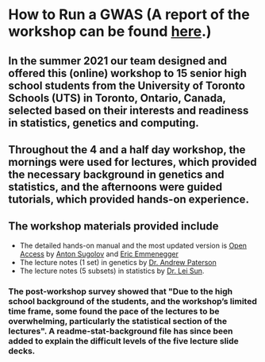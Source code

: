 # How to Run a GWAS  (A report of the workshop can be found [here](https://www.biorxiv.org/content/10.1101/2022.09.03.506492v1).)

## In the summer 2021 our team designed and offered this (online) workshop to 15 senior high school students from the University of Toronto Schools (UTS) in Toronto, Ontario, Canada, selected based on their interests and readiness in statistics, genetics and computing. 

## Throughout the 4 and a half day workshop, the mornings were used for lectures, which provided the necessary background in genetics and statistics, and the afternoons were guided tutorials, which provided hands-on experience.  

## The workshop materials provided include
- The detailed hands-on manual and the most updated version is [Open Access](https://github.com/sugolov/GWAS-Workshop) by [Anton Sugolov](https://ca.linkedin.com/in/anton-sugolov?trk=public_profile_browsemap)  and [Eric Emmenegger](https://ca.linkedin.com/in/eric-e-62a57b155?trk=people-guest_people_search-card)
- The lecture notes (1 set) in genetics by [Dr. Andrew Paterson](https://www.sickkids.ca/en/staff/p/andrew-paterson/)
- The lecture notes (5 subsets) in statistics by [Dr. Lei Sun](https://utstat.toronto.edu/sun/).

### The post-workshop survey showed that "Due to the high school background of the students, and the workshop’s limited time frame, some found the pace of the lectures to be overwhelming, particularly the statistical section of the lectures". A readme-stat-background file has since been added to explain the difficult levels of the five lecture slide decks.
  
